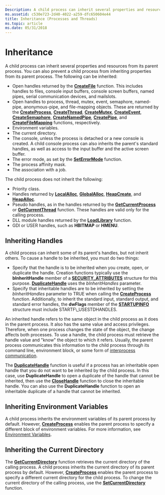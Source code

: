 ```yaml
---
Description: A child process can inherit several properties and resources from its parent process.
ms.assetid: c530e723-2d40-4022-a259-dfc650604e44
title: Inheritance (Processes and Threads)
ms.topic: article
ms.date: 05/31/2018
---
```


# Inheritance

A child process can inherit several properties and resources from its parent process. You can also prevent a child process from inheriting properties from its parent process. The following can be inherited:

-   Open handles returned by the [**CreateFile**](https://docs.microsoft.com/windows/desktop/api/fileapi/nf-fileapi-createfilea) function. This includes handles to files, console input buffers, console screen buffers, named pipes, serial communication devices, and mailslots.
-   Open handles to process, thread, mutex, event, semaphore, named-pipe, anonymous-pipe, and file-mapping objects. These are returned by the [**CreateProcess**](https://msdn.microsoft.com/library/ms682425(v=VS.85).aspx), [**CreateThread**](https://msdn.microsoft.com/library/ms682453(v=VS.85).aspx), [**CreateMutex**](https://docs.microsoft.com/windows/desktop/api/synchapi/nf-synchapi-createmutexa), [**CreateEvent**](https://docs.microsoft.com/windows/desktop/api/synchapi/nf-synchapi-createeventa), [**CreateSemaphore**](https://docs.microsoft.com/windows/desktop/api/winbase/nf-winbase-createsemaphorea), [**CreateNamedPipe**](https://docs.microsoft.com/windows/desktop/api/winbase/nf-winbase-createnamedpipea), [**CreatePipe**](https://docs.microsoft.com/windows/desktop/api/namedpipeapi/nf-namedpipeapi-createpipe), and [**CreateFileMapping**](https://docs.microsoft.com/windows/desktop/api/winbase/nf-winbase-createfilemappinga) functions, respectively.
-   Environment variables.
-   The current directory.
-   The console, unless the process is detached or a new console is created. A child console process can also inherits the parent's standard handles, as well as access to the input buffer and the active screen buffer.
-   The error mode, as set by the [**SetErrorMode**](https://docs.microsoft.com/windows/desktop/api/errhandlingapi/nf-errhandlingapi-seterrormode) function.
-   The process affinity mask.
-   The association with a job.

The child process does not inherit the following:

-   Priority class.
-   Handles returned by [**LocalAlloc**](https://docs.microsoft.com/windows/desktop/api/winbase/nf-winbase-localalloc), [**GlobalAlloc**](https://docs.microsoft.com/windows/desktop/api/winbase/nf-winbase-globalalloc), [**HeapCreate**](https://docs.microsoft.com/windows/desktop/api/heapapi/nf-heapapi-heapcreate), and [**HeapAlloc**](https://docs.microsoft.com/windows/desktop/api/heapapi/nf-heapapi-heapalloc).
-   Pseudo handles, as in the handles returned by the [**GetCurrentProcess**](https://msdn.microsoft.com/library/ms683179(v=VS.85).aspx) or [**GetCurrentThread**](https://msdn.microsoft.com/library/ms683182(v=VS.85).aspx) function. These handles are valid only for the calling process.
-   DLL module handles returned by the [**LoadLibrary**](https://docs.microsoft.com/windows/desktop/api/libloaderapi/nf-libloaderapi-loadlibrarya) function.
-   GDI or USER handles, such as **HBITMAP** or **HMENU**.

## Inheriting Handles

A child process can inherit some of its parent's handles, but not inherit others. To cause a handle to be inherited, you must do two things:

-   Specify that the handle is to be inherited when you create, open, or duplicate the handle. Creation functions typically use the **bInheritHandle** member of a [**SECURITY\_ATTRIBUTES**](https://docs.microsoft.com/previous-versions/windows/desktop/legacy/aa379560(v=vs.85)) structure for this purpose. [**DuplicateHandle**](https://docs.microsoft.com/windows/desktop/api/handleapi/nf-handleapi-duplicatehandle) uses the *bInheritHandles* parameter.
-   Specify that inheritable handles are to be inherited by setting the *bInheritHandles* parameter to TRUE when calling the [**CreateProcess**](https://msdn.microsoft.com/library/ms682425(v=VS.85).aspx) function. Additionally, to inherit the standard input, standard output, and standard error handles, the **dwFlags** member of the [**STARTUPINFO**](https://msdn.microsoft.com/library/ms686331(v=VS.85).aspx) structure must include STARTF\_USESTDHANDLES.

An inherited handle refers to the same object in the child process as it does in the parent process. It also has the same value and access privileges. Therefore, when one process changes the state of the object, the change affects both processes. To use a handle, the child process must retrieve the handle value and "know" the object to which it refers. Usually, the parent process communicates this information to the child process through its command line, environment block, or some form of [interprocess communication](https://docs.microsoft.com/windows/desktop/ipc/interprocess-communications).

The [**DuplicateHandle**](https://docs.microsoft.com/windows/desktop/api/handleapi/nf-handleapi-duplicatehandle) function is useful if a process has an inheritable open handle that you do not want to be inherited by the child process. In this case, use **DuplicateHandle** to open a duplicate of the handle that cannot be inherited, then use the [**CloseHandle**](https://docs.microsoft.com/windows/desktop/api/handleapi/nf-handleapi-closehandle) function to close the inheritable handle. You can also use the **DuplicateHandle** function to open an inheritable duplicate of a handle that cannot be inherited.

## Inheriting Environment Variables

A child process inherits the environment variables of its parent process by default. However, [**CreateProcess**](https://msdn.microsoft.com/library/ms682425(v=VS.85).aspx) enables the parent process to specify a different block of environment variables. For more information, see [Environment Variables](environment-variables.md).

## Inheriting the Current Directory

The [**GetCurrentDirectory**](https://docs.microsoft.com/windows/desktop/api/winbase/nf-winbase-getcurrentdirectory) function retrieves the current directory of the calling process. A child process inherits the current directory of its parent process by default. However, [**CreateProcess**](https://msdn.microsoft.com/library/ms682425(v=VS.85).aspx) enables the parent process to specify a different current directory for the child process. To change the current directory of the calling process, use the [**SetCurrentDirectory**](https://docs.microsoft.com/windows/desktop/api/winbase/nf-winbase-setcurrentdirectory) function.

 

 




